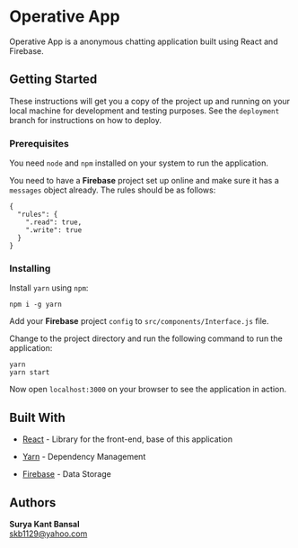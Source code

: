 # Operative App

Operative App is a anonymous chatting application built using React and Firebase.

## Getting Started

These instructions will get you a copy of the project up and running on your local machine for development and testing purposes. See the `deployment` branch for instructions on how to deploy.

### Prerequisites

You need `node` and `npm` installed on your system to run the application.

You need to have a **Firebase** project set up online and make sure it has a `messages` object already. The rules should be as follows:
```
{
  "rules": {
    ".read": true,
    ".write": true
  }
}
```

### Installing

Install `yarn` using `npm`:

```
npm i -g yarn
```
Add your **Firebase** project `config` to `src/components/Interface.js` file.

Change to the project directory and run the following command to run the application:

```shell
yarn
yarn start
```

Now open `localhost:3000` on your browser to see the application in action.

## Built With

-   [React](https://reactjs.org/) \- Library for the front-end, base of this application
    
-   [Yarn](https://yarnpkg.com/lang/en/) \- Dependency Management
    
-   [Firebase](https://firebase.google.com/) \- Data Storage
    

## Authors

**Surya Kant Bansal**  
skb1129@yahoo.com
